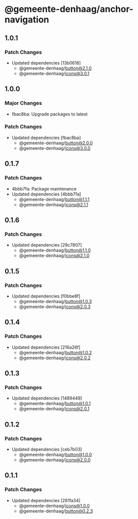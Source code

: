 # @gemeente-denhaag/anchor-navigation

## 1.0.1

### Patch Changes

- Updated dependencies [13b0618]
  - @gemeente-denhaag/button@2.1.0
  - @gemeente-denhaag/icons@3.0.1

## 1.0.0

### Major Changes

- fbac8ba: Upgrade packages to latest

### Patch Changes

- Updated dependencies [fbac8ba]
  - @gemeente-denhaag/button@2.0.0
  - @gemeente-denhaag/icons@3.0.0

## 0.1.7

### Patch Changes

- 4bbb7fa: Package maintenance
- Updated dependencies [4bbb7fa]
  - @gemeente-denhaag/button@1.1.1
  - @gemeente-denhaag/icons@2.1.1

## 0.1.6

### Patch Changes

- Updated dependencies [29c7807]
  - @gemeente-denhaag/button@1.1.0
  - @gemeente-denhaag/icons@2.1.0

## 0.1.5

### Patch Changes

- Updated dependencies [f0bbe8f]
  - @gemeente-denhaag/button@1.0.3
  - @gemeente-denhaag/icons@2.0.3

## 0.1.4

### Patch Changes

- Updated dependencies [216a26f]
  - @gemeente-denhaag/button@1.0.2
  - @gemeente-denhaag/icons@2.0.2

## 0.1.3

### Patch Changes

- Updated dependencies [1489449]
  - @gemeente-denhaag/button@1.0.1
  - @gemeente-denhaag/icons@2.0.1

## 0.1.2

### Patch Changes

- Updated dependencies [ceb7b03]
  - @gemeente-denhaag/button@1.0.0
  - @gemeente-denhaag/icons@2.0.0

## 0.1.1

### Patch Changes

- Updated dependencies [281fa34]
  - @gemeente-denhaag/icons@1.0.0
  - @gemeente-denhaag/button@0.2.3
